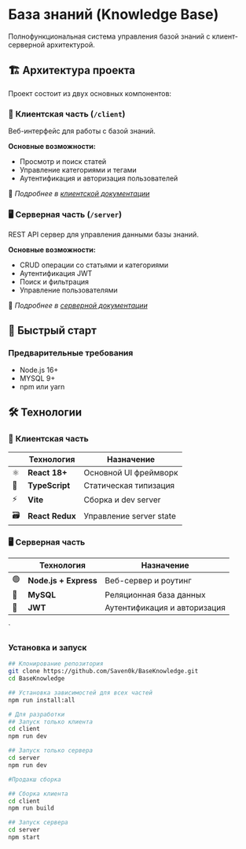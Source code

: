 # База знаний (Knowledge Base)

Полнофункциональная система управления базой знаний с клиент-серверной архитектурой.

## 🏗️ Архитектура проекта

Проект состоит из двух основных компонентов:

### 📱 **Клиентская часть** (`/client`)
Веб-интерфейс для работы с базой знаний.

**Основные возможности:**
- Просмотр и поиск статей
- Управление категориями и тегами
- Аутентификация и авторизация пользователей

📖 *Подробнее в [клиентской документации](./client/README.md)*

### 🖥️ **Серверная часть** (`/server`)
REST API сервер для управления данными базы знаний.

**Основные возможности:**
- CRUD операции со статьями и категориями
- Аутентификация JWT
- Поиск и фильтрация
- Управление пользователями

📖 *Подробнее в [серверной документации](./server/README.md)*

## 🚀 Быстрый старт

### Предварительные требования
- Node.js 16+
- MYSQL 9+
- npm или yarn

## 🛠️ Технологии

### 📱 **Клиентская часть**
<div align="center">

| | Технология | Назначение |
|-|------------|------------|
| ⚛️ | **React 18+** | Основной UI фреймворк |
| 🔷 | **TypeScript** | Статическая типизация |
| ⚡ | **Vite** | Сборка и dev server |
| 🗃️ | **React Redux** | Управление server state |

</div>

### 🖥️ **Серверная часть**
<div align="center">

| | Технология | Назначение |
|-|------------|------------|
| 🟢 | **Node.js + Express** | Веб-сервер и роутинг |
| 🐘 | **MySQL** | Реляционная база данных |
| 🔐 | **JWT** | Аутентификация и авторизация |

</div>`

### Установка и запуск

```bash
## Клонирование репозитория
git clone https://github.com/Saven0k/BaseKnowledge.git
cd BaseKnowledge

## Установка зависимостей для всех частей
npm run install:all

# Для разработки
## Запуск только клиента
cd client
npm run dev

## Запуск только сервера
cd server
npm run dev

#Продакш сборка 

## Сборка клиента
cd client
npm run build

## Запуск сервера
cd server
npm start